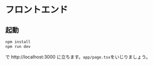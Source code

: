 # フロントエンド

## 起動

```bash
npm install
npm run dev
```

で http://localhost:3000 に立ちます。`app/page.tsx`をいじりましょう。

